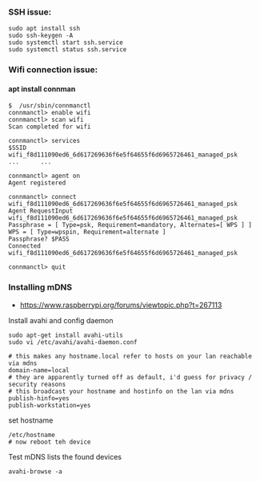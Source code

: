 ### SSH issue:

```
sudo apt install ssh
sudo ssh-keygen -A
sudo systemctl start ssh.service
sudo systemctl status ssh.service
```

### Wifi connection issue:

#### apt install connman

```
$  /usr/sbin/connmanctl 
connmanctl> enable wifi
connmanctl> scan wifi 
Scan completed for wifi

connmanctl> services 
$SSID    wifi_f8d111090ed6_6d617269636f6e5f64655f6d6965726461_managed_psk
...      ...

connmanctl> agent on
Agent registered

connmanctl> connect wifi_f8d111090ed6_6d617269636f6e5f64655f6d6965726461_managed_psk 
Agent RequestInput wifi_f8d111090ed6_6d617269636f6e5f64655f6d6965726461_managed_psk
Passphrase = [ Type=psk, Requirement=mandatory, Alternates=[ WPS ] ]
WPS = [ Type=wpspin, Requirement=alternate ]
Passphrase? $PASS
Connected wifi_f8d111090ed6_6d617269636f6e5f64655f6d6965726461_managed_psk

connmanctl> quit
```

### Installing mDNS
* https://www.raspberrypi.org/forums/viewtopic.php?t=267113

Install avahi and config daemon
```
sudo apt-get install avahi-utils 
sudo vi /etc/avahi/avahi-daemon.conf
```
```
# this makes any hostname.local refer to hosts on your lan reachable via mdns
domain-name=local
# they are apparently turned off as default, i'd guess for privacy / security reasons
# this broadcast your hostname and hostinfo on the lan via mdns
publish-hinfo=yes
publish-workstation=yes
```
set hostname
```
/etc/hostname
# now reboot teh device
```
Test mDNS lists the found devices
```
avahi-browse -a 
```
